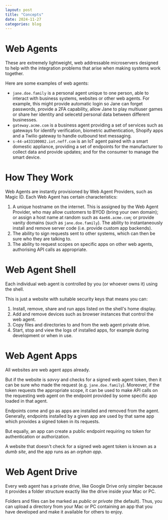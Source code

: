 ```yaml
---
layout: post
title: "Concepts"
date: 2024-11-27
categories: blog
---
```

# Web Agents
These are extremely lightweight, web addressable microservers designed to help with the integration
problems that arise when making systems work together.

Here are some examples of web agents:

  - `jane.doe.family` is a personal agent unique to one person, able to interact with business systems, websites or other web agents. For
    example, this might provide automatic login so Jane can forget passwords, provide a 2FA capability, allow Jane to play multiuser
    games or share her identity and selecetd personal data between different businesses.
  - `gateway.acme.com` is a business agent providing a set of services such as gateways for identify verification,
    biometric authentication, Shopify apps and a Twilio gateway to handle outbound text messaging.
  - `s-44-a433100002.iot.neff.com` is an IoT agent paired with a smart domestic appliance, providing
    a set of endpoints for the manufacturer to collect data and provide updates; and for the consumer to manage the smart device.

# How They Work
Web Agents are instantly provisioned by Web Agent Providers, such as Magic ID. Each Web Agent has certain characteristics:

1. A unique hostname on the internet. This is assigned by the Web Agent Provider, who may allow
   customers to BYOD (bring your own domain); or assign a host name at random such as `4ae66.acme.com`; or provide
   vanity domains (such as `jane.doe.family`).
   The ability to instantaneously install and remove server code (i.e. provide custom app backends).
2. The ability to sign requests sent to other systems, which can then be sure who they are talking to.
3. The ability to request scopes on specific apps on other web agents, authorising API calls as appropriate.

# Web Agent Shell
Each individual web agent is controlled by you (or whoever owns it) using the shell.

This is just a website with suitable security keys that means you can:

1. Install, remove, share and run apps listed on the shell's home display.
2. Add and remove devices such as browser instances that control the web agent.
3. Copy files and directories to and from the web agent private drive.
4. Start, stop and view the logs of installed apps, for example during development or when in use.

# Web Agent Apps
All websites are web agent apps already.

But if the website is _savvy_ and checks for a signed web agent token, then it can be sure who made the request (e.g. `jane.doe.family`).
Moreover, if the token requests the appropriate scope, it can be used to make API calls on the requesting web agent
on the endpoint provided by some specific app loaded in that agent.

Endpoints come and go as apps are installed and removed from the agent. Generally, endpoints installed by a given app are
used by that same app which provides a signed token in its requests.

But equally, an app can create a public endpoint requiring no token for authentication or authorization.

A website that doesn't check for a signed web agent token is known as a _dumb site_, and the app runs as an _orphan app_.

# Web Agent Drive
Every web agent has a private drive, like Google Drive only simpler because it provides a folder structure exactly like
the drive inside your Mac or PC.

Folders and files can be marked as _public_ or _private_ (the default). Thus, you can upload a directory from your
Mac or PC containing an app that you have developed and make it available for others to enjoy.
